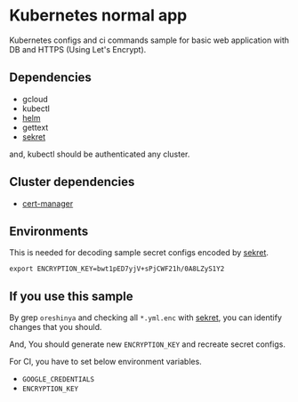 # Kubernetes normal app

Kubernetes configs and ci commands sample for basic web application with DB and HTTPS (Using Let's Encrypt).

## Dependencies
- gcloud
- kubectl
- [helm](https://helm.sh/)
- gettext
- [sekret](https://github.com/nownabe/sekret)

and, kubectl should be authenticated any cluster.

## Cluster dependencies
- [cert-manager](https://github.com/jetstack/cert-manager)

## Environments

This is needed for decoding sample secret configs encoded by [sekret](https://github.com/nownabe/sekret).

```
export ENCRYPTION_KEY=bwt1pED7yjV+sPjCWF21h/0A8LZyS1Y2
```

## If you use this sample

By grep `oreshinya` and checking all `*.yml.enc` with [sekret](https://github.com/nownabe/sekret), you can identify changes that you should.

And, You should generate new `ENCRYPTION_KEY` and recreate secret configs.

For CI, you have to set below environment variables.
- `GOOGLE_CREDENTIALS`
- `ENCRYPTION_KEY`
